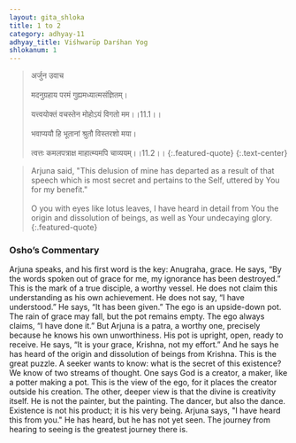 ```yaml
---
layout: gita_shloka
title: 1 to 2
category: adhyay-11
adhyay_title: Viśhwarūp Darśhan Yog
shlokanum: 1
---
```


> अर्जुन उवाच<br><br>मदनुग्रहाय परमं गुह्यमध्यात्मसंज्ञितम्।<br><br>यत्त्वयोक्तं वचस्तेन मोहोऽयं विगतो मम।।11.1।।<br><br>भवाप्ययौ हि भूतानां श्रुतौ विस्तरशो मया।<br><br>त्वत्तः कमलपत्राक्ष माहात्म्यमपि चाव्ययम्।।11.2।।
{:.featured-quote}
{:.text-center}

> Arjuna said, "This delusion of mine has departed as a result of that speech which is most secret and pertains to the Self, uttered by You for my benefit."<br><br>O you with eyes like lotus leaves, I have heard in detail from You the origin and dissolution of beings, as well as Your undecaying glory.
{:.featured-quote}

### Osho’s Commentary
Arjuna speaks, and his first word is the key: Anugraha, grace. He says, “By the words spoken out of grace for me, my ignorance has been destroyed.” This is the mark of a true disciple, a worthy vessel. He does not claim this understanding as his own achievement. He does not say, “I have understood.” He says, “It has been given.”
The ego is an upside-down pot. The rain of grace may fall, but the pot remains empty. The ego always claims, “I have done it.” But Arjuna is a patra, a worthy one, precisely because he knows his own unworthiness. His pot is upright, open, ready to receive. He says, “It is your grace, Krishna, not my effort.”
And he says he has heard of the origin and dissolution of beings from Krishna. This is the great puzzle. A seeker wants to know: what is the secret of this existence? We know of two streams of thought. One says God is a creator, a maker, like a potter making a pot. This is the view of the ego, for it places the creator outside his creation. The other, deeper view is that the divine is creativity itself. He is not the painter, but the painting. The dancer, but also the dance. Existence is not his product; it is his very being. Arjuna says, "I have heard this from you." He has heard, but he has not yet seen. The journey from hearing to seeing is the greatest journey there is.
